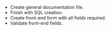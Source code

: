 - Create general documentation file.
- Finish with SQL creation.
- Create front-end form with all fields required.
- Validate front-end fields.

